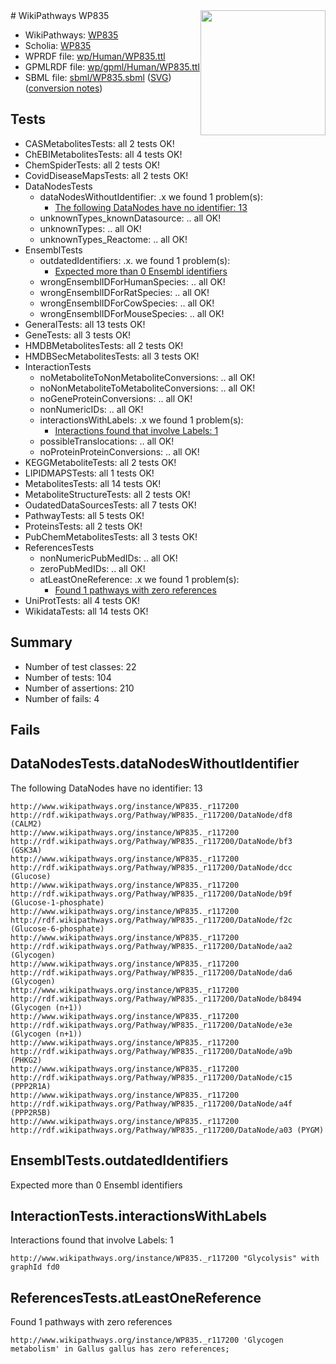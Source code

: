 <img style="float: right; width: 200px" src="../logo.png" />
# WikiPathways WP835

* WikiPathways: [WP835](https://identifiers.org/wikipathways:WP835)
* Scholia: [WP835](https://scholia.toolforge.org/wikipathways/WP835)
* WPRDF file: [wp/Human/WP835.ttl](../wp/Human/WP835.ttl)
* GPMLRDF file: [wp/gpml/Human/WP835.ttl](../wp/gpml/Human/WP835.ttl)
* SBML file: [sbml/WP835.sbml](../sbml/WP835.sbml) ([SVG](../sbml/WP835.svg)) ([conversion notes](../sbml/WP835.txt))

## Tests
* CASMetabolitesTests: all 2 tests OK!
* ChEBIMetabolitesTests: all 4 tests OK!
* ChemSpiderTests: all 2 tests OK!
* CovidDiseaseMapsTests: all 2 tests OK!
* DataNodesTests
    * dataNodesWithoutIdentifier: .x we found 1 problem(s):
        * [The following DataNodes have no identifier: 13](#8792c493)
    * unknownTypes_knownDatasource: .. all OK!
    * unknownTypes: .. all OK!
    * unknownTypes_Reactome: .. all OK!
* EnsemblTests
    * outdatedIdentifiers: .x. we found 1 problem(s):
        * [Expected more than 0 Ensembl identifiers](#f44398b7)
    * wrongEnsemblIDForHumanSpecies: .. all OK!
    * wrongEnsemblIDForRatSpecies: .. all OK!
    * wrongEnsemblIDForCowSpecies: .. all OK!
    * wrongEnsemblIDForMouseSpecies: .. all OK!
* GeneralTests: all 13 tests OK!
* GeneTests: all 3 tests OK!
* HMDBMetabolitesTests: all 2 tests OK!
* HMDBSecMetabolitesTests: all 3 tests OK!
* InteractionTests
    * noMetaboliteToNonMetaboliteConversions: .. all OK!
    * noNonMetaboliteToMetaboliteConversions: .. all OK!
    * noGeneProteinConversions: .. all OK!
    * nonNumericIDs: .. all OK!
    * interactionsWithLabels: .x we found 1 problem(s):
        * [Interactions found that involve Labels: 1](#630d2678)
    * possibleTranslocations: .. all OK!
    * noProteinProteinConversions: .. all OK!
* KEGGMetaboliteTests: all 2 tests OK!
* LIPIDMAPSTests: all 1 tests OK!
* MetabolitesTests: all 14 tests OK!
* MetaboliteStructureTests: all 2 tests OK!
* OudatedDataSourcesTests: all 7 tests OK!
* PathwayTests: all 5 tests OK!
* ProteinsTests: all 2 tests OK!
* PubChemMetabolitesTests: all 3 tests OK!
* ReferencesTests
    * nonNumericPubMedIDs: .. all OK!
    * zeroPubMedIDs: .. all OK!
    * atLeastOneReference: .x we found 1 problem(s):
        * [Found 1 pathways with zero references](#35eb778e)
* UniProtTests: all 4 tests OK!
* WikidataTests: all 14 tests OK!


## Summary

* Number of test classes: 22
* Number of tests: 104
* Number of assertions: 210
* Number of fails: 4

## Fails

<a name="8792c493" />

## DataNodesTests.dataNodesWithoutIdentifier

The following DataNodes have no identifier: 13
```
http://www.wikipathways.org/instance/WP835._r117200 http://rdf.wikipathways.org/Pathway/WP835._r117200/DataNode/df8 (CALM2)
http://www.wikipathways.org/instance/WP835._r117200 http://rdf.wikipathways.org/Pathway/WP835._r117200/DataNode/bf3 (GSK3A)
http://www.wikipathways.org/instance/WP835._r117200 http://rdf.wikipathways.org/Pathway/WP835._r117200/DataNode/dcc (Glucose)
http://www.wikipathways.org/instance/WP835._r117200 http://rdf.wikipathways.org/Pathway/WP835._r117200/DataNode/b9f (Glucose-1-phosphate)
http://www.wikipathways.org/instance/WP835._r117200 http://rdf.wikipathways.org/Pathway/WP835._r117200/DataNode/f2c (Glucose-6-phosphate)
http://www.wikipathways.org/instance/WP835._r117200 http://rdf.wikipathways.org/Pathway/WP835._r117200/DataNode/aa2 (Glycogen)
http://www.wikipathways.org/instance/WP835._r117200 http://rdf.wikipathways.org/Pathway/WP835._r117200/DataNode/da6 (Glycogen)
http://www.wikipathways.org/instance/WP835._r117200 http://rdf.wikipathways.org/Pathway/WP835._r117200/DataNode/b8494 (Glycogen (n+1))
http://www.wikipathways.org/instance/WP835._r117200 http://rdf.wikipathways.org/Pathway/WP835._r117200/DataNode/e3e (Glycogen (n+1))
http://www.wikipathways.org/instance/WP835._r117200 http://rdf.wikipathways.org/Pathway/WP835._r117200/DataNode/a9b (PHKG2)
http://www.wikipathways.org/instance/WP835._r117200 http://rdf.wikipathways.org/Pathway/WP835._r117200/DataNode/c15 (PPP2R1A)
http://www.wikipathways.org/instance/WP835._r117200 http://rdf.wikipathways.org/Pathway/WP835._r117200/DataNode/a4f (PPP2R5B)
http://www.wikipathways.org/instance/WP835._r117200 http://rdf.wikipathways.org/Pathway/WP835._r117200/DataNode/a03 (PYGM)
```

<a name="f44398b7" />

## EnsemblTests.outdatedIdentifiers

Expected more than 0 Ensembl identifiers
<a name="630d2678" />

## InteractionTests.interactionsWithLabels

Interactions found that involve Labels: 1
```
http://www.wikipathways.org/instance/WP835._r117200 "Glycolysis" with graphId fd0
```

<a name="35eb778e" />

## ReferencesTests.atLeastOneReference

Found 1 pathways with zero references
```
http://www.wikipathways.org/instance/WP835._r117200 'Glycogen metabolism' in Gallus gallus has zero references; 
```

